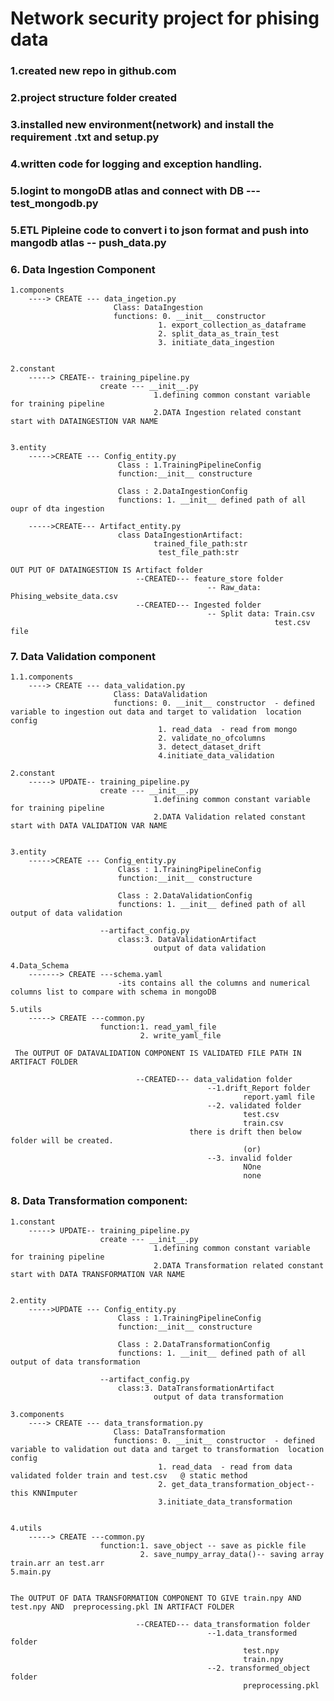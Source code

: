 # Network security project for phising data

### 1.created new repo in github.com

### 2.project structure folder created
### 3.installed new environment(network) and install the requirement .txt  and setup.py
### 4.written code for logging and exception handling.
### 5.logint to mongoDB atlas and connect with DB   --- test_mongodb.py
### 5.ETL Pipleine code to convert i to json format and push into mangodb atlas  -- push_data.py

### 6. Data Ingestion Component
    1.components
        ----> CREATE --- data_ingetion.py
                           Class: DataIngestion
                           functions: 0. __init__ constructor 
                                     1. export_collection_as_dataframe
                                     2. split_data_as_train_test
                                     3. initiate_data_ingestion
                           

    2.constant
        -----> CREATE-- training_pipeline.py
                        create --- __init__.py 
                                    1.defining common constant variable for training pipeline
                                    2.DATA Ingestion related constant start with DATAINGESTION VAR NAME

        
    3.entity
        ----->CREATE --- Config_entity.py 
                            Class : 1.TrainingPipelineConfig
                            function:__init__ constructure

                            Class : 2.DataIngestionConfig
                            functions: 1. __init__ defined path of all oupr of dta ingestion
                            
        ----->CREATE--- Artifact_entity.py
                            class DataIngestionArtifact:
                                    trained_file_path:str
                                     test_file_path:str
        
    OUT PUT OF DATAINGESTION IS Artifact folder
                                --CREATED--- feature_store folder
                                                -- Raw_data: Phising_website_data.csv
                                --CREATED--- Ingested folder
                                                -- Split data: Train.csv
                                                               test.csv file              



### 7. Data Validation component
    1.1.components
        ----> CREATE --- data_validation.py
                           Class: DataValidation
                           functions: 0. __init__ constructor  - defined variable to ingestion out data and target to validation  location config
                                     1. read_data  - read from mongo 
                                     2. validate_no_ofcolumns
                                     3. detect_dataset_drift
                                     4.initiate_data_validation  

    2.constant
        -----> UPDATE-- training_pipeline.py
                        create --- __init__.py 
                                    1.defining common constant variable for training pipeline
                                    2.DATA Validation related constant start with DATA VALIDATION VAR NAME

        
    3.entity
        ----->CREATE --- Config_entity.py 
                            Class : 1.TrainingPipelineConfig
                            function:__init__ constructure

                            Class : 2.DataValidationConfig
                            functions: 1. __init__ defined path of all output of data validation               
                        
                        --artifact_config.py
                            class:3. DataValidationArtifact
                                    output of data validation

    4.Data_Schema
        -------> CREATE ---schema.yaml
                            -its contains all the columns and numerical columns list to compare with schema in mongoDB

    5.utils
        -----> CREATE ---common.py
                        function:1. read_yaml_file
                                 2. write_yaml_file

     The OUTPUT OF DATAVALIDATION COMPONENT IS VALIDATED FILE PATH IN ARTIFACT FOLDER

                                --CREATED--- data_validation folder
                                                --1.drift_Report folder
                                                        report.yaml file
                                                --2. validated folder
                                                        test.csv
                                                        train.csv
                                            there is drift then below folder will be created.                
                                                        (or)
                                                --3. invalid folder
                                                        NOne 
                                                        none    
                                
### 8. Data Transformation component:
    

    1.constant
        -----> UPDATE-- training_pipeline.py
                        create --- __init__.py 
                                    1.defining common constant variable for training pipeline
                                    2.DATA Transformation related constant start with DATA TRANSFORMATION VAR NAME

        
    2.entity
        ----->UPDATE --- Config_entity.py 
                            Class : 1.TrainingPipelineConfig
                            function:__init__ constructure

                            Class : 2.DataTransformationConfig
                            functions: 1. __init__ defined path of all output of data transformation           
                        
                        --artifact_config.py
                            class:3. DataTransformationArtifact
                                    output of data transformation

    3.components
        ----> CREATE --- data_transformation.py
                           Class: DataTransformation
                           functions: 0. __init__ constructor  - defined variable to validation out data and target to transformation  location config
                                     1. read_data  - read from data validated folder train and test.csv   @ static method
                                     2. get_data_transformation_object-- this KNNImputer 
                                     3.initiate_data_transformation 
                                     

    4.utils
        -----> CREATE ---common.py
                        function:1. save_object -- save as pickle file
                                 2. save_numpy_array_data()-- saving array train.arr an test.arr
    5.main.py
                                 

    The OUTPUT OF DATA TRANSFORMATION COMPONENT TO GIVE train.npy AND test.npy AND  preprocessing.pkl IN ARTIFACT FOLDER

                                --CREATED--- data_transformation folder
                                                --1.data_transformed folder
                                                        test.npy
                                                        train.npy
                                                --2. transformed_object folder
                                                        preprocessing.pkl
                                             
